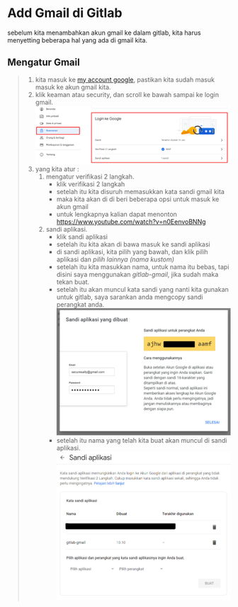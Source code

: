 # Add Gmail di Gitlab

sebelum kita menambahkan akun gmail ke dalam gitlab, kita harus menyetting beberapa hal yang ada di gmail kita.

## Mengatur Gmail

>1. kita masuk ke [my account google], pastikan kita sudah masuk masuk ke akun gmail kita.
>2. klik keaman atau security, dan scroll ke bawah sampai ke login gmail.
>![01]
>3. yang kita atur :
>       1. mengatur verifikasi 2 langkah.
>           - klik verifikasi 2 langkah
>           - setelah itu kita disuruh memasukkan kata sandi gmail kita
>           - maka kita akan di di beri beberapa opsi untuk masuk ke akun gmail
>           - untuk lengkapnya kalian dapat menonton <https://www.youtube.com/watch?v=n0EenvoBNNg>
>       2. sandi aplikasi.
>           - klik sandi aplikasi
>           - setelah itu kita akan di bawa masuk ke sandi aplikasi
>           - di sandi aplikasi, kita pilih yang bawah, dan klik pilih aplikasi dan *pilih lainnya (nama kustom)*
>           - setelah itu kita masukkan nama, untuk nama itu bebas, tapi disini saya menggunakan *gitlab-gmail*, jika sudah maka tekan buat.
>           - setelah itu akan muncul kata sandi yang nanti kita gunakan untuk gitlab, saya sarankan anda mengcopy sandi perangkat anda.
>  ![07]
>           - setelah itu nama yang telah kita buat akan muncul di sandi aplikasi.
> ![08]
<!-- link -->
[my account google]: <https://myaccount.google.com/>
[01]: </assets/img/01.png>
<!-- [07]: </assets/img/07.png>
[07]: </assets/img/07.png>
[07]: </assets/img/07.png>
[07]: </assets/img/07.png> -->
[07]: </assets/img/07.png>
[08]: </assets/img/08.png>

